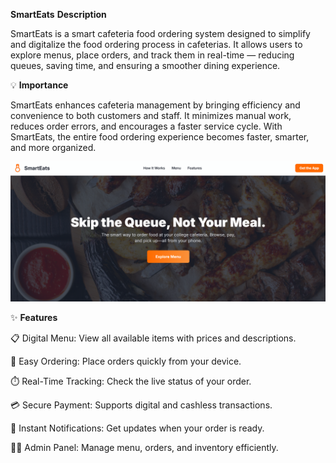 **SmartEats**
 **Description**

SmartEats is a smart cafeteria food ordering system designed to simplify and digitalize the food ordering process in cafeterias. It allows users to explore menus, place orders, and track them in real-time — reducing queues, saving time, and ensuring a smoother dining experience.

💡 **Importance**

SmartEats enhances cafeteria management by bringing efficiency and convenience to both customers and staff.
It minimizes manual work, reduces order errors, and encourages a faster service cycle.
With SmartEats, the entire food ordering experience becomes faster, smarter, and more organized.

![First](images/First.Png)

✨ **Features**

📋 Digital Menu: View all available items with prices and descriptions.

🛒 Easy Ordering: Place orders quickly from your device.

⏱️ Real-Time Tracking: Check the live status of your order.

💳 Secure Payment: Supports digital and cashless transactions.

🔔 Instant Notifications: Get updates when your order is ready.

👩‍🍳 Admin Panel: Manage menu, orders, and inventory efficiently.
